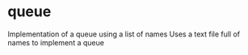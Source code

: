 # queue
Implementation of a queue using a list of names
Uses a text file full of names to implement a queue
